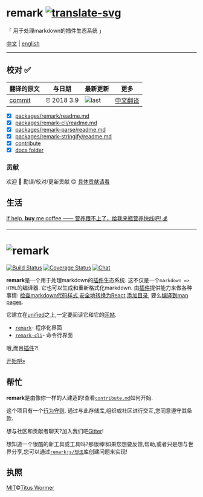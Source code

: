 # remark  [![translate-svg]][translate-list] 

[translate-svg]: http://llever.com/translate.svg
[translate-list]: https://github.com/chinanf-boy/chinese-translate-list

「 用于处理markdown的插件生态系统 」

[中文](./readme.md) | [english](https://github.com/remarkjs/remark)


---


## 校对 ✅

<!-- doc-templite START generated -->
<!-- repo = 'remarkjs/remark' -->
<!-- commit = '41dd27f091a67909b70f016da8601ef7c5f1ad9a' -->
<!-- time = '2018 3.9' -->
翻译的原文 | 与日期 | 最新更新 | 更多
---|---|---|---
[commit] | ⏰ 2018 3.9 | ![last] | [中文翻译][translate-list]

[last]: https://img.shields.io/github/last-commit/remarkjs/remark.svg
[commit]: https://github.com/remarkjs/remark/tree/41dd27f091a67909b70f016da8601ef7c5f1ad9a

<!-- doc-templite END generated -->

- [x]  [packages/remark/readme.md](./packages/remark/readme.md)
- [x]  [packages/remark-cli/readme.md](./packages/remark-cli/readme.md)
- [x]  [packages/remark-parse/readme.md](./packages/remark-parse/readme.md)
- [x]  [packages/remark-stringify/readme.md](./packages/remark-stringify/readme.md)
- [x]  [contribute]
- [x]  [docs folder](./docs)

### 贡献

欢迎 👏 勘误/校对/更新贡献 😊 [具体贡献请看](https://github.com/chinanf-boy/chinese-translate-list#贡献)

## 生活

[If help, **buy** me coffee —— 营养跟不上了，给我来瓶营养快线吧! 💰](https://github.com/chinanf-boy/live-need-money)

---

# ![remark][logo]

[![Build Status][build-badge]][build-status]
[![Coverage Status][coverage-badge]][coverage-status]
[![Chat][chat-badge]][chat]

**remark**是一个用于处理markdown的[插件][plugins]生态系统. 这不仅是一个`markdown => HTML`的编译器. 它也可以生成和重新格式化markdown. 由[插件][plugins]提供能力来做各种事情: [检查markdown代码样式][remark-lint],[安全地转换为React][remark-react],[添加目录][remark-toc], 要么[编译到man pages][remark-man]. 

它建立在[unified]之上,一定要阅读它和它的[网站][website]. 

-   [`remark`][api]- 程序化界面
-   [`remark-cli`][cli]- 命令行界面

哦,而且[插件][plugins]?!

[开始吧»][getting-started]

## 帮忙

**remark**是由像你一样的人建造的!查看[`contribute.md`][contribute]如何开始. 

这个项目有一个[行为守则][coc]. 通过与此存储库,组织或社区进行交互,您同意遵守其条款. 

想与社区和贡献者聊天?加入我们吧[Gitter][chat]!

想知道一个很酷的新工具或工具吗?那很棒!如果您想要反馈,帮助,或者只是想与世界分享,您可以通过[`remarkjs/想法`][ideas]库创建问题来实现!

## 执照

[MIT](LICENSE)©[Titus Wormer](http://wooorm.com)

<!-- Definitions -->

[logo]: https://cdn.rawgit.com/remarkjs/remark/ee78519/logo.svg

[build-badge]: https://img.shields.io/travis/remarkjs/remark.svg

[build-status]: https://travis-ci.org/remarkjs/remark

[coverage-badge]: https://img.shields.io/codecov/c/github/remarkjs/remark.svg

[coverage-status]: https://codecov.io/github/remarkjs/remark

[chat-badge]: https://img.shields.io/gitter/room/remarkjs/Lobby.svg

[chat]: https://gitter.im/remarkjs/Lobby

[api]: ./packages/remark

[cli]: ./packages/remark-cli

[plugins]: ./doc/plugins.md

[remark-lint]: https://github.com/remarkjs/remark-lint

[remark-react]: https://github.com/mapbox/remark-react

[remark-toc]: https://github.com/remarkjs/remark-toc

[remark-man]: https://github.com/remarkjs/remark-man

[getting-started]: ./doc/getting-started.zh.md

[unified]: https://github.com/unifiedjs/unified

[website]: https://unifiedjs.github.io

[contribute]: contributing.zh.md

[coc]: https://www.contributor-covenant.org/zh-cn/version/1/4/code-of-conduct

[ideas]: https://github.com/remarkjs/ideas
